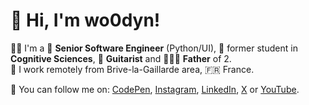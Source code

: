 # :wave: Hi, I'm wo0dyn!

👨‍💻 I'm a 🐍 **Senior Software Engineer** (Python/UI), 🧠 former student in **Cognitive Sciences**, 🎸 **Guitarist** and 👨‍👧‍👦 **Father** of 2.<br>📍 I work remotely from Brive-la-Gaillarde area, 🇫🇷 France.

🔖 You can follow me on:
  [CodePen](https://codepen.io/wo0dyn),
  [Instagram](https://www.instagram.com/wo0dyn/),
  [LinkedIn](https://www.linkedin.com/in/wo0dyn/),
  [X](https://x.com/wo0dyn) or
  [YouTube](https://www.youtube.com/@wo0dyn).

